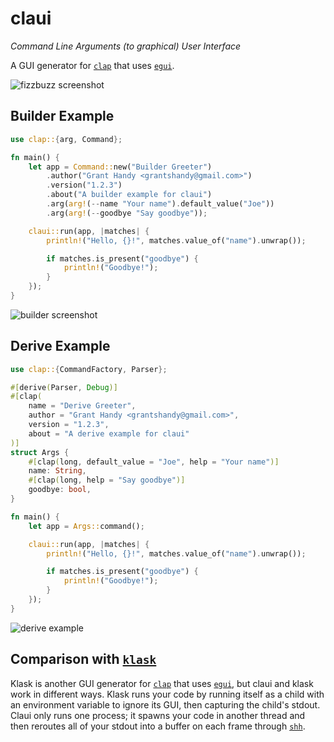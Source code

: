 # claui
*Command Line Arguments (to graphical) User Interface*

A GUI generator for [`clap`](https://github.com/clap-rs/clap) that uses [`egui`](https://github.com/emilk/egui).

![fizzbuzz screenshot](https://github.com/grantshandy/claui/blob/main/screenshots/fizzbuzz.png?raw=true)

## Builder Example
```rust
use clap::{arg, Command};

fn main() {
    let app = Command::new("Builder Greeter")
        .author("Grant Handy <grantshandy@gmail.com>")
        .version("1.2.3")
        .about("A builder example for claui")
        .arg(arg!(--name "Your name").default_value("Joe"))
        .arg(arg!(--goodbye "Say goodbye"));

    claui::run(app, |matches| {
        println!("Hello, {}!", matches.value_of("name").unwrap());

        if matches.is_present("goodbye") {
            println!("Goodbye!");
        }
    });
}
```
![builder screenshot](https://github.com/grantshandy/claui/blob/main/screenshots/builder.png?raw=true)

## Derive Example
```rust
use clap::{CommandFactory, Parser};

#[derive(Parser, Debug)]
#[clap(
    name = "Derive Greeter",
    author = "Grant Handy <grantshandy@gmail.com>",
    version = "1.2.3",
    about = "A derive example for claui"
)]
struct Args {
    #[clap(long, default_value = "Joe", help = "Your name")]
    name: String,
    #[clap(long, help = "Say goodbye")]
    goodbye: bool,
}

fn main() {
    let app = Args::command();

    claui::run(app, |matches| {
        println!("Hello, {}!", matches.value_of("name").unwrap());

        if matches.is_present("goodbye") {
            println!("Goodbye!");
        }
    });
}
```
![derive example](https://github.com/grantshandy/claui/blob/main/screenshots/derive.png?raw=true)

## Comparison with [`klask`](https://github.com/MichalGniadek/klask)
Klask is another GUI generator for [`clap`](https://github.com/clap-rs/clap) that uses [`egui`](https://github.com/emilk/egui), but claui and klask work in different ways. Klask runs your code by running itself as a child with an environment variable to ignore its GUI, then capturing the child's stdout. Claui only runs one process; it spawns your code in another thread and then reroutes all of your stdout into a buffer on each frame through [`shh`](https://github.com/kurtlawrence/shh).